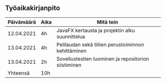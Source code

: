 ## Työaikakirjanpito

| Päivämäärä | Aika | Mitä tein                                             |
| ---------- | ---- | ----------------------------------------------------- |
| 12.04.2021 | 4h   | JavaFX kertausta ja projektin alku suunnittelua |
| 13.04.2021 | 4h   | Pelilaudan sekä tiilien perustoiminnon kehittäminen   |
| 13.04.2021 | 2h   | Sovellustestien luominen ja repositorion siistiminen  |
| Yhteensä   | 10h  |                                                       |

